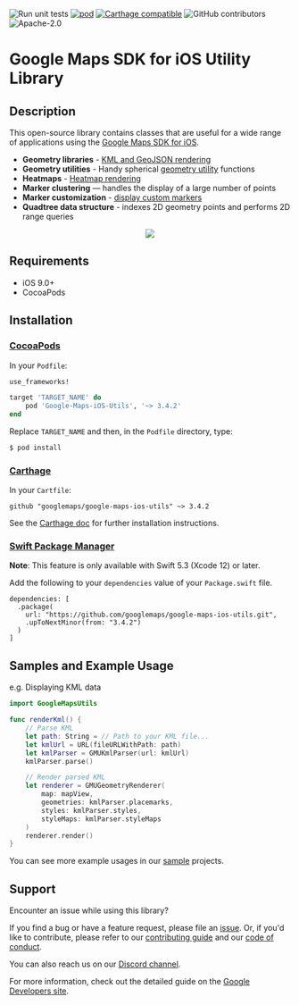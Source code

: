 ![Run unit tests](https://github.com/googlemaps/google-maps-ios-utils/workflows/Run%20unit%20tests/badge.svg)
[![pod](https://img.shields.io/cocoapods/v/Google-Maps-iOS-Utils.svg)](https://cocoapods.org/pods/Google-Maps-iOS-Utils)
[![Carthage compatible](https://img.shields.io/badge/Carthage-compatible-4BC51D.svg?style=flat)](https://github.com/Carthage/Carthage)
![GitHub contributors](https://img.shields.io/github/contributors/googlemaps/google-maps-ios-utils)
![Apache-2.0](https://img.shields.io/badge/license-Apache-blue)

Google Maps SDK for iOS Utility Library
=======================================

## Description

This open-source library contains classes that are useful for a wide
range of applications using the [Google Maps SDK for iOS][sdk].

- **Geometry libraries** - [KML and GeoJSON rendering][geometry-rendering]
- **Geometry utilities** - Handy spherical [geometry utility][geometry-utils] functions
- **Heatmaps** - [Heatmap rendering][heatmap-rendering]
- **Marker clustering** — handles the display of a large number of points
- **Marker customization** - [display custom markers][customizing-markers]
- **Quadtree data structure** - indexes 2D geometry points and performs
2D range queries

<p align="center"><img width=“80%" vspace=“10" src="https://cloud.githubusercontent.com/assets/16808355/16646253/77feeb96-446c-11e6-9ec1-19e12a7fb3ae.png"></p>

## Requirements

* iOS 9.0+
* CocoaPods

## Installation

### [CocoaPods](https://guides.cocoapods.org/using/using-cocoapods.html)

In your `Podfile`:

```ruby
use_frameworks!

target 'TARGET_NAME' do
    pod 'Google-Maps-iOS-Utils', '~> 3.4.2'
end
```

Replace `TARGET_NAME` and then, in the `Podfile` directory, type:

```bash
$ pod install
```

### [Carthage](https://github.com/Carthage/Carthage)

In your `Cartfile`:

```
github "googlemaps/google-maps-ios-utils" ~> 3.4.2
```

See the [Carthage doc] for further installation instructions.

### [Swift Package Manager](https://github.com/apple/swift-package-manager)

**Note**: This feature is only available with Swift 5.3 (Xcode 12) or later.

Add the following to your `dependencies` value of your `Package.swift` file.

```
dependencies: [
  .package(
    url: "https://github.com/googlemaps/google-maps-ios-utils.git",
    .upToNextMinor(from: "3.4.2")
  )
]
```

## Samples and Example Usage

e.g. Displaying KML data

```swift
import GoogleMapsUtils

func renderKml() {
    // Parse KML
    let path: String = // Path to your KML file...
    let kmlUrl = URL(fileURLWithPath: path)
    let kmlParser = GMUKmlParser(url: kmlUrl)
    kmlParser.parse()

    // Render parsed KML
    let renderer = GMUGeometryRenderer(
        map: mapView,
        geometries: kmlParser.placemarks,
        styles: kmlParser.styles,
        styleMaps: kmlParser.styleMaps
    )
    renderer.render()
}
```

You can see more example usages in our [sample][samples] projects.

## Support

Encounter an issue while using this library?

If you find a bug or have a feature request, please file an [issue].
Or, if you'd like to contribute, please refer to our [contributing guide][contributing] and our [code of conduct].

You can also reach us on our [Discord channel].

For more information, check out the detailed guide on the
[Google Developers site][devsite-guide].

[Carthage doc]: docs/Carthage.md
[Discord channel]: https://discord.gg/9fwRNWg
[contributing]: CONTRIBUTING.md
[code of conduct]: CODE_OF_CONDUCT.md
[devsite-guide]: https://developers.google.com/maps/documentation/ios-sdk/utility/
[sdk]: https://developers.google.com/maps/documentation/ios-sdk
[issue]: https://github.com/googlemaps/google-maps-ios-utils/issues
[customizing-markers]: docs/CustomMarkers.md
[geometry-rendering]: docs/GeometryRendering.md
[heatmap-rendering]: docs/HeatmapRendering.md
[geometry-utils]: docs/GeometryUtils.md
[samples]: https://github.com/googlemaps/google-maps-ios-utils/tree/master/samples
